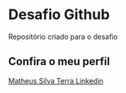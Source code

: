 # Desafio  Github

Repositório criado para o desafio
##  Confira o meu perfil
[Matheus Silva Terra Linkedin](https://br.linkedin.com/in/matheus-silva-terra-907562171)
